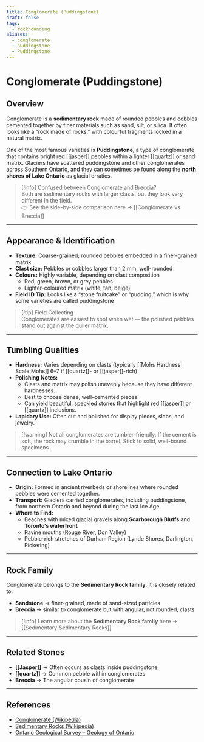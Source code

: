 ```yaml
---
title: Conglomerate (Puddingstone)
draft: false
tags:
  - rockhounding
aliases:
  - conglomerate
  - puddingstone
  - Puddingstone
---
```

# Conglomerate (Puddingstone)

## Overview
Conglomerate is a **sedimentary rock** made of rounded pebbles and cobbles cemented together by finer materials such as sand, silt, or silica. It often looks like a “rock made of rocks,” with colourful fragments locked in a natural matrix.  

One of the most famous varieties is **Puddingstone**, a type of conglomerate that contains bright red [[jasper]] pebbles within a lighter [[quartz]] or sand matrix. Glaciers have scattered puddingstone and other conglomerates across Southern Ontario, and they can sometimes be found along the **north shores of Lake Ontario** as glacial erratics.

> [!info] Confused between Conglomerate and Breccia?  
> Both are sedimentary rocks with larger clasts, but they look very different in the field.  
> 👉 See the side-by-side comparison here → [[Conglomerate vs Breccia]]

---

## Appearance & Identification
- **Texture:** Coarse-grained; rounded pebbles embedded in a finer-grained matrix  
- **Clast size:** Pebbles or cobbles larger than 2 mm, well-rounded  
- **Colours:** Highly variable, depending on clast composition  
  - Red, green, brown, or grey pebbles  
  - Lighter-coloured matrix (white, tan, beige)  
- **Field ID Tip:** Looks like a “stone fruitcake” or “pudding,” which is why some varieties are called puddingstone  

> [!tip] Field Collecting  
> Conglomerates are easiest to spot when wet — the polished pebbles stand out against the duller matrix.  

---

## Tumbling Qualities
- **Hardness:** Varies depending on clasts (typically [[Mohs Hardness Scale|Mohs]] 6–7 if [[quartz]]- or [[jasper]]-rich)  
- **Polishing Notes:**  
  - Clasts and matrix may polish unevenly because they have different hardnesses.  
  - Best to choose dense, well-cemented pieces.  
  - Can yield beautiful, speckled stones that highlight red [[jasper]] or [[quartz]] inclusions.  
- **Lapidary Use:** Often cut and polished for display pieces, slabs, and jewelry.  

> [!warning] Not all conglomerates are tumbler-friendly. If the cement is soft, the rock may crumble in the barrel. Stick to solid, well-bound specimens.  

---

## Connection to Lake Ontario
- **Origin:** Formed in ancient riverbeds or shorelines where rounded pebbles were cemented together.  
- **Transport:** Glaciers carried conglomerates, including puddingstone, from northern Ontario and beyond during the last Ice Age.  
- **Where to Find:**  
  - Beaches with mixed glacial gravels along **Scarborough Bluffs** and **Toronto’s waterfront**  
  - Ravine mouths (Rouge River, Don Valley)  
  - Pebble-rich stretches of Durham Region (Lynde Shores, Darlington, Pickering)  

---

## Rock Family
Conglomerate belongs to the **Sedimentary Rock family**. It is closely related to:  
- **Sandstone** → finer-grained, made of sand-sized particles  
- **Breccia** → similar to conglomerate but with angular, not rounded, clasts  

> [!info] Learn more about the **Sedimentary Rock family** here → [[Sedimentary|Sedimentary Rocks]]  

---

## Related Stones
- **[[Jasper]]** → Often occurs as clasts inside puddingstone  
- **[[quartz]]** → Common pebble within conglomerates  
- **Breccia** → The angular cousin of conglomerate  

---

## References
- [Conglomerate (Wikipedia)](https://en.wikipedia.org/wiki/Conglomerate_(geology))  
- [Sedimentary Rocks (Wikipedia)](https://en.wikipedia.org/wiki/Sedimentary_rock)  
- [Ontario Geological Survey – Geology of Ontario](https://www.ontario.ca/page/geology-ontario)  
